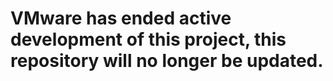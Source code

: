 <h1> VMware has ended active development of this project, this repository will no longer be updated.</h1><br>
